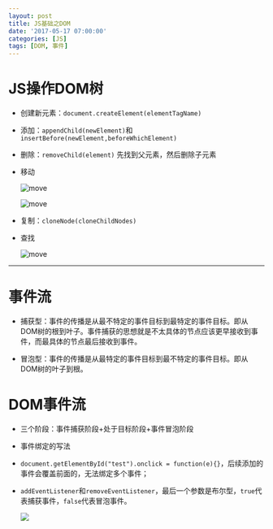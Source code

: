 ```yaml
---
layout: post
title: JS基础之DOM
date: '2017-05-17 07:00:00'
categories: [JS]
tags: [DOM, 事件]
---
```


# JS操作DOM树
  * 创建新元素：`document.createElement(elementTagName)`
  * 添加：`appendChild(newElement)`和`insertBefore(newElement,beforeWhichElement)`
  * 删除：`removeChild(element)` 先找到父元素，然后删除子元素
  * 移动
    
    ![move]({{site.baseurl}}/assets/images/2017/d1.jpg)
    
    ![move]({{site.baseurl}}/assets/images/2017/d2.jpg)

  * 复制：`cloneNode(cloneChildNodes)`
  * 查找
    
    ![move]({{site.baseurl}}/assets/images/2017/d3.jpg)

---
# 事件流
  * 捕获型：事件的传播是从最不特定的事件目标到最特定的事件目标。即从DOM树的根到叶子。事件捕获的思想就是不太具体的节点应该更早接收到事件，而最具体的节点最后接收到事件。
  
  * 冒泡型：事件的传播是从最特定的事件目标到最不特定的事件目标。即从DOM树的叶子到根。

# DOM事件流
  * 三个阶段：事件捕获阶段+处于目标阶段+事件冒泡阶段
  * 事件绑定的写法
  * `document.getElementById("test").onclick = function(e){}`，后续添加的事件会覆盖前面的，无法绑定多个事件；
  * `addEventListener`和`removeEventListener`，最后一个参数是布尔型，`true`代表捕获事件，`false`代表冒泡事件。
    
    ![]({{site.baseurl}}/assets/images/2017/d4.jpg)

 
